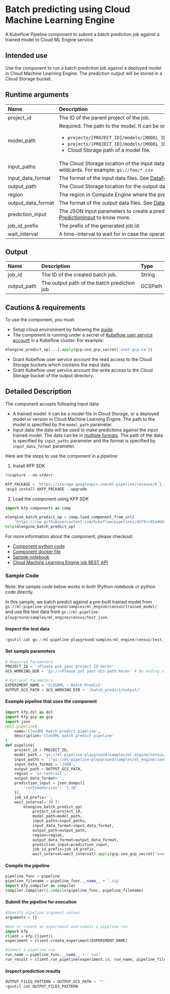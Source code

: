 
# Batch predicting using Cloud Machine Learning Engine
A Kubeflow Pipeline component to submit a batch prediction job against a trained model to Cloud ML Engine service.

## Intended use
Use the component to run a batch prediction job against a deployed model in Cloud Machine Learning Engine. The prediction output will be stored in a Cloud Storage bucket.

## Runtime arguments
Name | Description | Type | Optional | Default
:--- | :---------- | :--- | :------- | :------
project_id | The ID of the parent project of the job. | GCPProjectID | No |
model_path | Required. The path to the model. It can be one of the following paths:<ul><li>`projects/[PROJECT_ID]/models/[MODEL_ID]`</li><li>`projects/[PROJECT_ID]/models/[MODEL_ID]/versions/[VERSION_ID]`</li><li>Cloud Storage path of a model file.</li></ul> | String | No |
input_paths | The Cloud Storage location of the input data files. May contain wildcards. For example: `gs://foo/*.csv` | List | No |
input_data_format | The format of the input data files. See [DataFormat](https://cloud.google.com/ml-engine/reference/rest/v1/projects.jobs#DataFormat). | String | No |
output_path | The Cloud Storage location for the output data. | GCSPath | No |
region | The region in Compute Engine where the  prediction job is run. | GCPRegion | No |
output_data_format | The format of the output data files. See [DataFormat](https://cloud.google.com/ml-engine/reference/rest/v1/projects.jobs#DataFormat). | String | Yes | `JSON`
prediction_input | The JSON input parameters to create a prediction job. See [PredictionInput](https://cloud.google.com/ml-engine/reference/rest/v1/projects.jobs#PredictionInput) to know more. | Dict | Yes | ` `
job_id_prefix | The prefix of the generated job id. | String | Yes | ` `
wait_interval | A time-interval to wait for in case the operation has a long run time. | Integer | Yes | `30`

## Output
Name | Description | Type
:--- | :---------- | :---
job_id | The ID of the created batch job. | String
output_path | The output path of the batch prediction job | GCSPath


## Cautions & requirements

To use the component, you must:
* Setup cloud environment by following the [guide](https://cloud.google.com/ml-engine/docs/tensorflow/getting-started-training-prediction#setup).
* The component is running under a secret of [Kubeflow user service account](https://www.kubeflow.org/docs/started/getting-started-gke/#gcp-service-accounts) in a Kubeflow cluster. For example:

```python
mlengine_predict_op(...).apply(gcp.use_gcp_secret('user-gcp-sa'))

```
* Grant Kubeflow user service account the read access to the Cloud Storage buckets which contains the input data.
* Grant Kubeflow user service account the write access to the Cloud Storage bucket of the output directory.


## Detailed Description

The component accepts following input data:
* A trained model: it can be a model file in Cloud Storage, or a deployed model or version in Cloud Machine Learning Engine. The path to the model is specified by the `model_path` parameter.
* Input data: the data will be used to make predictions against the input trained model. The data can be in [multiple formats](https://cloud.google.com/ml-engine/reference/rest/v1/projects.jobs#DataFormat). The path of the data is specified by `input_paths` parameter and the format is specified by `input_data_format` parameter.

Here are the steps to use the component in a pipeline:
1. Install KFP SDK



```python
%%capture --no-stderr

KFP_PACKAGE = 'https://storage.googleapis.com/ml-pipeline/release/0.1.14/kfp.tar.gz'
!pip3 install $KFP_PACKAGE --upgrade
```

2. Load the component using KFP SDK


```python
import kfp.components as comp

mlengine_batch_predict_op = comp.load_component_from_url(
    'https://raw.githubusercontent.com/kubeflow/pipelines/d2f5cc92a46012b9927209e2aaccab70961582dc/components/gcp/ml_engine/batch_predict/component.yaml')
help(mlengine_batch_predict_op)
```

For more information about the component, please checkout:
* [Component python code](https://github.com/kubeflow/pipelines/blob/master/component_sdk/python/kfp_component/google/ml_engine/_batch_predict.py)
* [Component docker file](https://github.com/kubeflow/pipelines/blob/master/components/gcp/container/Dockerfile)
* [Sample notebook](https://github.com/kubeflow/pipelines/blob/master/components/gcp/ml_engine/batch_predict/sample.ipynb)
* [Cloud Machine Learning Engine job REST API](https://cloud.google.com/ml-engine/reference/rest/v1/projects.jobs)

### Sample Code

Note: the sample code below works in both IPython notebook or python code directly.

In this sample, we batch predict against a pre-built trained model from `gs://ml-pipeline-playground/samples/ml_engine/census/trained_model/` and use the test data from `gs://ml-pipeline-playground/samples/ml_engine/census/test.json`. 

#### Inspect the test data


```python
!gsutil cat gs://ml-pipeline-playground/samples/ml_engine/census/test.json
```

#### Set sample parameters


```python
# Required Parameters
PROJECT_ID = '<Please put your project ID here>'
GCS_WORKING_DIR = 'gs://<Please put your GCS path here>' # No ending slash
```


```python
# Optional Parameters
EXPERIMENT_NAME = 'CLOUDML - Batch Predict'
OUTPUT_GCS_PATH = GCS_WORKING_DIR + '/batch_predict/output/'
```

#### Example pipeline that uses the component


```python
import kfp.dsl as dsl
import kfp.gcp as gcp
import json
@dsl.pipeline(
    name='CloudML batch predict pipeline',
    description='CloudML batch predict pipeline'
)
def pipeline(
    project_id = PROJECT_ID, 
    model_path = 'gs://ml-pipeline-playground/samples/ml_engine/census/trained_model/', 
    input_paths = '["gs://ml-pipeline-playground/samples/ml_engine/census/test.json"]', 
    input_data_format = 'JSON', 
    output_path = OUTPUT_GCS_PATH, 
    region = 'us-central1', 
    output_data_format='', 
    prediction_input = json.dumps({
        'runtimeVersion': '1.10'
    }), 
    job_id_prefix='',
    wait_interval='30'):
        mlengine_batch_predict_op(
            project_id=project_id, 
            model_path=model_path, 
            input_paths=input_paths, 
            input_data_format=input_data_format, 
            output_path=output_path, 
            region=region, 
            output_data_format=output_data_format, 
            prediction_input=prediction_input, 
            job_id_prefix=job_id_prefix,
            wait_interval=wait_interval).apply(gcp.use_gcp_secret('user-gcp-sa'))
```

#### Compile the pipeline


```python
pipeline_func = pipeline
pipeline_filename = pipeline_func.__name__ + '.zip'
import kfp.compiler as compiler
compiler.Compiler().compile(pipeline_func, pipeline_filename)
```

#### Submit the pipeline for execution


```python
#Specify pipeline argument values
arguments = {}

#Get or create an experiment and submit a pipeline run
import kfp
client = kfp.Client()
experiment = client.create_experiment(EXPERIMENT_NAME)

#Submit a pipeline run
run_name = pipeline_func.__name__ + ' run'
run_result = client.run_pipeline(experiment.id, run_name, pipeline_filename, arguments)
```

#### Inspect prediction results


```python
OUTPUT_FILES_PATTERN = OUTPUT_GCS_PATH + '*'
!gsutil cat OUTPUT_FILES_PATTERN
```
